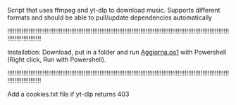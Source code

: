Script that uses ffmpeg and yt-dlp to download music. Supports different formats and should be able to pull/update dependencies automatically

!!!!!!!!!!!!!!!!!!!!!!!!!!!!!!!!!!!!!!!!!!!!!!!!!!!!!!!!!!!!!!!!!!!!!!!!!!!!!!!!!!!!!!!!!!!!!!!!!!!!!!!!!!!!!!!!!!!!!!!!!!!!!!!!!!!!!!!!!!!!!!!!

Installation: Download, put in a folder and run [Aggiorna.ps1](https://raw.githubusercontent.com/Dennoquellovero/yt-dlp-script/refs/heads/main/Aggiorna.ps1) with Powershell (Right click, Run with Powershell).

!!!!!!!!!!!!!!!!!!!!!!!!!!!!!!!!!!!!!!!!!!!!!!!!!!!!!!!!!!!!!!!!!!!!!!!!!!!!!!!!!!!!!!!!!!!!!!!!!!!!!!!!!!!!!!!!!!!!!!!!!!!!!!!!!!!!!!!!!!!!!!!!

Add a cookies.txt file if yt-dlp returns 403
